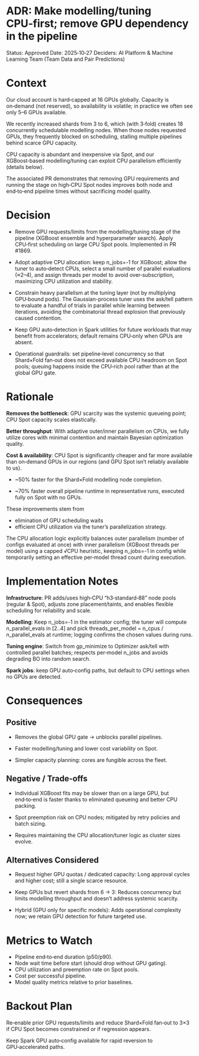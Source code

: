 # ADR: Make modelling/tuning CPU‑first; remove GPU dependency in the pipeline

Status: Approved
Date: 2025‑10‑27
Deciders: AI Platform & Machine Learning Team (Team Data and Pair Predictions)

# Context

Our cloud account is hard‑capped at 16 GPUs globally. Capacity is on‑demand (not reserved), so availability is volatile; in practice we often see only 5–6 GPUs available.

We recently increased shards from 3 to 6, which (with 3‑fold) creates 18 concurrently schedulable modelling nodes. When those nodes requested GPUs, they frequently blocked on scheduling, stalling multiple pipelines behind scarce GPU capacity.

CPU capacity is abundant and inexpensive via Spot, and our XGBoost‑based modelling/tuning can exploit CPU parallelism efficiently (details below).

The associated PR demonstrates that removing GPU requirements and running the stage on high‑CPU Spot nodes improves both node and end‑to‑end pipeline times without sacrificing model quality.

# Decision

- Remove GPU requests/limits from the modelling/tuning stage of the pipeline (XGBoost ensemble and hyperparameter search). Apply CPU‑first scheduling on large CPU Spot pools. Implemented in PR #1869.

- Adopt adaptive CPU allocation: keep n_jobs=-1 for XGBoost; allow the tuner to auto‑detect CPUs, select a small number of parallel evaluations (≈2–4), and assign threads per model to avoid over‑subscription, maximizing CPU utilization and stability.

- Constrain heavy parallelism at the tuning layer (not by multiplying GPU‑bound pods). The Gaussian-process tuner uses the ask/tell pattern to evaluate a handful of trials in parallel while learning between iterations, avoiding the combinatorial thread explosion that previously caused contention.

- Keep GPU auto‑detection in Spark utilities for future workloads that may benefit from accelerators; default remains CPU‑only when GPUs are absent.

- Operational guardrails: set pipeline‑level concurrency so that Shard×Fold fan‑out does not exceed available CPU headroom on Spot pools; queuing happens inside the CPU‑rich pool rather than at the global GPU gate.

# Rationale

**Removes the bottleneck**: GPU scarcity was the systemic queueing point; CPU Spot capacity scales elastically.

**Better throughput**: With adaptive outer/inner parallelism on CPUs, we fully utilize cores with minimal contention and maintain Bayesian optimization quality.

**Cost & availability**: CPU Spot is significantly cheaper and far more available than on‑demand GPUs in our regions (and GPU Spot isn’t reliably available to us).

- ~50% faster for the Shard×Fold modelling node completion.

- ~70% faster overall pipeline runtime in representative runs, executed fully on Spot with no GPUs.

These improvements stem from

- elimination of GPU scheduling waits
- efficient CPU utilization via the tuner’s parallelization strategy.

The CPU allocation logic explicitly balances outer parallelism (number of configs evaluated at once) with inner parallelism (XGBoost threads per model) using a capped √CPU heuristic, keeping n_jobs=-1 in config while temporarily setting an effective per‑model thread count during execution.

# Implementation Notes

**Infrastructure**: PR adds/uses high‑CPU “h3‑standard‑88” node pools (regular & Spot), adjusts zone placement/taints, and enables flexible scheduling for reliability and scale.

**Modelling**: Keep n_jobs=-1 in the estimator config; the tuner will compute n_parallel_evals in [2..4] and pick threads_per_model = n_cpus / n_parallel_evals at runtime; logging confirms the chosen values during runs.

**Tuning engine**: Switch from gp_minimize to Optimizer ask/tell with controlled parallel batches; respects per‑model n_jobs and avoids degrading BO into random search.

**Spark jobs**: keep GPU auto‑config paths, but default to CPU settings when no GPUs are detected.

# Consequences

## Positive

- Removes the global GPU gate → unblocks parallel pipelines.

- Faster modelling/tuning and lower cost variability on Spot.

- Simpler capacity planning: cores are fungible across the fleet.

## Negative / Trade‑offs

- Individual XGBoost fits may be slower than on a large GPU, but end‑to‑end is faster thanks to eliminated queueing and better CPU packing.

- Spot preemption risk on CPU nodes; mitigated by retry policies and batch sizing.

- Requires maintaining the CPU allocation/tuner logic as cluster sizes evolve.

## Alternatives Considered

- Request higher GPU quotas / dedicated capacity: Long approval cycles and higher cost; still a single scarce resource.

- Keep GPUs but revert shards from 6 → 3: Reduces concurrency but limits modelling throughput and doesn’t address systemic scarcity.

- Hybrid (GPU only for specific models): Adds operational complexity now; we retain GPU detection for future targeted use.

# Metrics to Watch

- Pipeline end‑to‑end duration (p50/p90).
- Node wait time before start (should drop without GPU gating).
- CPU utilization and preemption rate on Spot pools.
- Cost per successful pipeline.
- Model quality metrics relative to prior baselines.

# Backout Plan

Re‑enable prior GPU requests/limits and reduce Shard×Fold fan‑out to 3×3 if CPU Spot becomes constrained or if regression appears.

Keep Spark GPU auto‑config available for rapid reversion to GPU‑accelerated paths.
